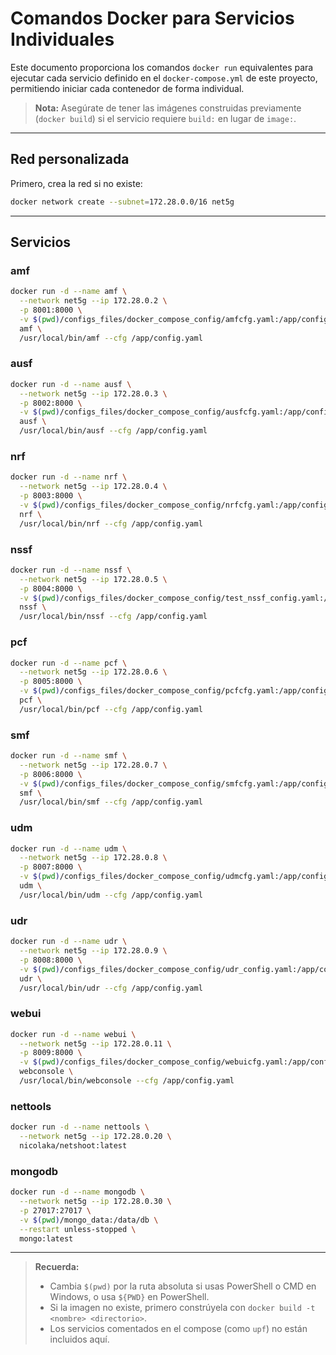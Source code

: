 # Comandos Docker para Servicios Individuales

Este documento proporciona los comandos `docker run` equivalentes para ejecutar cada servicio definido en el `docker-compose.yml` de este proyecto, permitiendo iniciar cada contenedor de forma individual.

> **Nota:** Asegúrate de tener las imágenes construidas previamente (`docker build`) si el servicio requiere `build:` en lugar de `image:`.

---

## Red personalizada
Primero, crea la red si no existe:
```sh
docker network create --subnet=172.28.0.0/16 net5g
```

---

## Servicios

### amf

```sh
docker run -d --name amf \
  --network net5g --ip 172.28.0.2 \
  -p 8001:8000 \
  -v $(pwd)/configs_files/docker_compose_config/amfcfg.yaml:/app/config.yaml \
  amf \
  /usr/local/bin/amf --cfg /app/config.yaml
```

### ausf

```sh
docker run -d --name ausf \
  --network net5g --ip 172.28.0.3 \
  -p 8002:8000 \
  -v $(pwd)/configs_files/docker_compose_config/ausfcfg.yaml:/app/config.yaml \
  ausf \
  /usr/local/bin/ausf --cfg /app/config.yaml
```

### nrf

```sh
docker run -d --name nrf \
  --network net5g --ip 172.28.0.4 \
  -p 8003:8000 \
  -v $(pwd)/configs_files/docker_compose_config/nrfcfg.yaml:/app/config.yaml \
  nrf \
  /usr/local/bin/nrf --cfg /app/config.yaml
```

### nssf

```sh
docker run -d --name nssf \
  --network net5g --ip 172.28.0.5 \
  -p 8004:8000 \
  -v $(pwd)/configs_files/docker_compose_config/test_nssf_config.yaml:/app/config.yaml \
  nssf \
  /usr/local/bin/nssf --cfg /app/config.yaml
```

### pcf

```sh
docker run -d --name pcf \
  --network net5g --ip 172.28.0.6 \
  -p 8005:8000 \
  -v $(pwd)/configs_files/docker_compose_config/pcfcfg.yaml:/app/config.yaml \
  pcf \
  /usr/local/bin/pcf --cfg /app/config.yaml
```

### smf

```sh
docker run -d --name smf \
  --network net5g --ip 172.28.0.7 \
  -p 8006:8000 \
  -v $(pwd)/configs_files/docker_compose_config/smfcfg.yaml:/app/config.yaml \
  smf \
  /usr/local/bin/smf --cfg /app/config.yaml
```

### udm

```sh
docker run -d --name udm \
  --network net5g --ip 172.28.0.8 \
  -p 8007:8000 \
  -v $(pwd)/configs_files/docker_compose_config/udmcfg.yaml:/app/config.yaml \
  udm \
  /usr/local/bin/udm --cfg /app/config.yaml
```

### udr

```sh
docker run -d --name udr \
  --network net5g --ip 172.28.0.9 \
  -p 8008:8000 \
  -v $(pwd)/configs_files/docker_compose_config/udr_config.yaml:/app/config.yaml \
  udr \
  /usr/local/bin/udr --cfg /app/config.yaml
```

### webui

```sh
docker run -d --name webui \
  --network net5g --ip 172.28.0.11 \
  -p 8009:8000 \
  -v $(pwd)/configs_files/docker_compose_config/webuicfg.yaml:/app/config.yaml \
  webconsole \
  /usr/local/bin/webconsole --cfg /app/config.yaml
```

### nettools
```sh
docker run -d --name nettools \
  --network net5g --ip 172.28.0.20 \
  nicolaka/netshoot:latest
```

### mongodb

```sh
docker run -d --name mongodb \
  --network net5g --ip 172.28.0.30 \
  -p 27017:27017 \
  -v $(pwd)/mongo_data:/data/db \
  --restart unless-stopped \
  mongo:latest
```

---

> **Recuerda:**
> - Cambia `$(pwd)` por la ruta absoluta si usas PowerShell o CMD en Windows, o usa `${PWD}` en PowerShell.
> - Si la imagen no existe, primero constrúyela con `docker build -t <nombre> <directorio>`.
> - Los servicios comentados en el compose (como `upf`) no están incluidos aquí.
